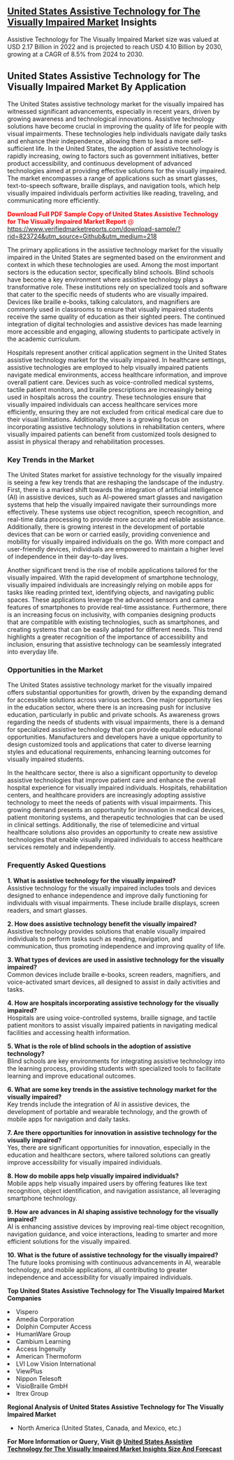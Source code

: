 <h2><a href="https://www.verifiedmarketreports.com/download-sample/?rid=823724&amp;utm_source=Github&amp;utm_medium=218" target="_blank">United States Assistive Technology for The Visually Impaired Market</a> Insights</h2><p>Assistive Technology for The Visually Impaired Market size was valued at USD 2.17 Billion in 2022 and is projected to reach USD 4.10 Billion by 2030, growing at a CAGR of 8.5% from 2024 to 2030.</p><p><h2>United States Assistive Technology for The Visually Impaired Market By Application</h2> <p>The United States assistive technology market for the visually impaired has witnessed significant advancements, especially in recent years, driven by growing awareness and technological innovations. Assistive technology solutions have become crucial in improving the quality of life for people with visual impairments. These technologies help individuals navigate daily tasks and enhance their independence, allowing them to lead a more self-sufficient life. In the United States, the adoption of assistive technology is rapidly increasing, owing to factors such as government initiatives, better product accessibility, and continuous development of advanced technologies aimed at providing effective solutions for the visually impaired. The market encompasses a range of applications such as smart glasses, text-to-speech software, braille displays, and navigation tools, which help visually impaired individuals perform activities like reading, traveling, and communicating more efficiently. <p><span class=""><span style="color: #ff0000;"><strong>Download Full PDF Sample Copy of United States Assistive Technology for The Visually Impaired Market Report</strong> @ </span><a href="https://www.verifiedmarketreports.com/download-sample/?rid=823724&amp;utm_source=Github&amp;utm_medium=218" target="_blank">https://www.verifiedmarketreports.com/download-sample/?rid=823724&amp;utm_source=Github&amp;utm_medium=218</a></span></p></p> <p>The primary applications in the assistive technology market for the visually impaired in the United States are segmented based on the environment and context in which these technologies are used. Among the most important sectors is the education sector, specifically blind schools. Blind schools have become a key environment where assistive technology plays a transformative role. These institutions rely on specialized tools and software that cater to the specific needs of students who are visually impaired. Devices like braille e-books, talking calculators, and magnifiers are commonly used in classrooms to ensure that visually impaired students receive the same quality of education as their sighted peers. The continued integration of digital technologies and assistive devices has made learning more accessible and engaging, allowing students to participate actively in the academic curriculum. <p>Hospitals represent another critical application segment in the United States assistive technology market for the visually impaired. In healthcare settings, assistive technologies are employed to help visually impaired patients navigate medical environments, access healthcare information, and improve overall patient care. Devices such as voice-controlled medical systems, tactile patient monitors, and braille prescriptions are increasingly being used in hospitals across the country. These technologies ensure that visually impaired individuals can access healthcare services more efficiently, ensuring they are not excluded from critical medical care due to their visual limitations. Additionally, there is a growing focus on incorporating assistive technology solutions in rehabilitation centers, where visually impaired patients can benefit from customized tools designed to assist in physical therapy and rehabilitation processes. <h3>Key Trends in the Market</h3> <p>The United States market for assistive technology for the visually impaired is seeing a few key trends that are reshaping the landscape of the industry. First, there is a marked shift towards the integration of artificial intelligence (AI) in assistive devices, such as AI-powered smart glasses and navigation systems that help the visually impaired navigate their surroundings more effectively. These systems use object recognition, speech recognition, and real-time data processing to provide more accurate and reliable assistance. Additionally, there is growing interest in the development of portable devices that can be worn or carried easily, providing convenience and mobility for visually impaired individuals on the go. With more compact and user-friendly devices, individuals are empowered to maintain a higher level of independence in their day-to-day lives. <p>Another significant trend is the rise of mobile applications tailored for the visually impaired. With the rapid development of smartphone technology, visually impaired individuals are increasingly relying on mobile apps for tasks like reading printed text, identifying objects, and navigating public spaces. These applications leverage the advanced sensors and camera features of smartphones to provide real-time assistance. Furthermore, there is an increasing focus on inclusivity, with companies designing products that are compatible with existing technologies, such as smartphones, and creating systems that can be easily adapted for different needs. This trend highlights a greater recognition of the importance of accessibility and inclusion, ensuring that assistive technology can be seamlessly integrated into everyday life. <h3>Opportunities in the Market</h3> <p>The United States assistive technology market for the visually impaired offers substantial opportunities for growth, driven by the expanding demand for accessible solutions across various sectors. One major opportunity lies in the education sector, where there is an increasing push for inclusive education, particularly in public and private schools. As awareness grows regarding the needs of students with visual impairments, there is a demand for specialized assistive technology that can provide equitable educational opportunities. Manufacturers and developers have a unique opportunity to design customized tools and applications that cater to diverse learning styles and educational requirements, enhancing learning outcomes for visually impaired students. <p>In the healthcare sector, there is also a significant opportunity to develop assistive technologies that improve patient care and enhance the overall hospital experience for visually impaired individuals. Hospitals, rehabilitation centers, and healthcare providers are increasingly adopting assistive technology to meet the needs of patients with visual impairments. This growing demand presents an opportunity for innovation in medical devices, patient monitoring systems, and therapeutic technologies that can be used in clinical settings. Additionally, the rise of telemedicine and virtual healthcare solutions also provides an opportunity to create new assistive technologies that enable visually impaired individuals to access healthcare services remotely and independently. <h3>Frequently Asked Questions</h3> <p><strong>1. What is assistive technology for the visually impaired?</strong><br> Assistive technology for the visually impaired includes tools and devices designed to enhance independence and improve daily functioning for individuals with visual impairments. These include braille displays, screen readers, and smart glasses.</p> <p><strong>2. How does assistive technology benefit the visually impaired?</strong><br> Assistive technology provides solutions that enable visually impaired individuals to perform tasks such as reading, navigation, and communication, thus promoting independence and improving quality of life.</p> <p><strong>3. What types of devices are used in assistive technology for the visually impaired?</strong><br> Common devices include braille e-books, screen readers, magnifiers, and voice-activated smart devices, all designed to assist in daily activities and tasks.</p> <p><strong>4. How are hospitals incorporating assistive technology for the visually impaired?</strong><br> Hospitals are using voice-controlled systems, braille signage, and tactile patient monitors to assist visually impaired patients in navigating medical facilities and accessing health information.</p> <p><strong>5. What is the role of blind schools in the adoption of assistive technology?</strong><br> Blind schools are key environments for integrating assistive technology into the learning process, providing students with specialized tools to facilitate learning and improve educational outcomes.</p> <p><strong>6. What are some key trends in the assistive technology market for the visually impaired?</strong><br> Key trends include the integration of AI in assistive devices, the development of portable and wearable technology, and the growth of mobile apps for navigation and daily tasks.</p> <p><strong>7. Are there opportunities for innovation in assistive technology for the visually impaired?</strong><br> Yes, there are significant opportunities for innovation, especially in the education and healthcare sectors, where tailored solutions can greatly improve accessibility for visually impaired individuals.</p> <p><strong>8. How do mobile apps help visually impaired individuals?</strong><br> Mobile apps help visually impaired users by offering features like text recognition, object identification, and navigation assistance, all leveraging smartphone technology.</p> <p><strong>9. How are advances in AI shaping assistive technology for the visually impaired?</strong><br> AI is enhancing assistive devices by improving real-time object recognition, navigation guidance, and voice interactions, leading to smarter and more efficient solutions for the visually impaired.</p> <p><strong>10. What is the future of assistive technology for the visually impaired?</strong><br> The future looks promising with continuous advancements in AI, wearable technology, and mobile applications, all contributing to greater independence and accessibility for visually impaired individuals.</p> </p><p><strong>Top United States Assistive Technology for The Visually Impaired Market Companies</strong></p><div data-test-id=""><p><li>Vispero</li><li> Amedia Corporation</li><li> Dolphin Computer Access</li><li> HumanWare Group</li><li> Cambium Learning</li><li> Access Ingenuity</li><li> American Thermoform</li><li> LVI Low Vision International</li><li> ViewPlus</li><li> Nippon Telesoft</li><li> VisioBraille GmbH</li><li> Itrex Group</li></p><div><strong>Regional Analysis of&nbsp;United States Assistive Technology for The Visually Impaired Market</strong></div><ul><li dir="ltr"><p dir="ltr">North America&nbsp;(United States, Canada, and Mexico, etc.)</p></li></ul><p><strong>For More Information or Query, Visit @&nbsp;</strong><strong><a href="https://www.verifiedmarketreports.com/product/assistive-technology-for-the-visually-impaired-market/?utm_source=Github&amp;utm_medium=218" target="_blank">United States Assistive Technology for The Visually Impaired Market Insights Size And Forecast</a></strong></p></div>
